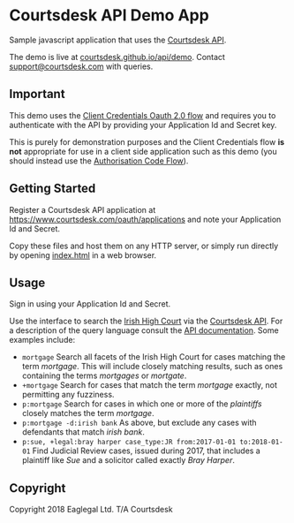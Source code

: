 # Courtsdesk API Demo App

Sample javascript application that uses the [Courtsdesk API](https://api.courtsdesk.com/docs).

The demo is live at [courtsdesk.github.io/api/demo](http://courtsdesk.github.io/api/demo). Contact support@courtsdesk.com with queries.

## Important

This demo uses the [Client Credentials Oauth 2.0 flow](https://oauth.net/2/grant-types/client-credentials/) and requires you to authenticate with the API by providing your Application Id and Secret key.

This is purely for demonstration purposes and the Client Credentials flow **is not** appropriate for use in a client side application such as this demo (you should instead use the [Authorisation Code Flow](https://oauth.net/2/grant-types/authorization-code/)).

## Getting Started

Register a Courtsdesk API application at https://www.courtsdesk.com/oauth/applications and note your Application Id and Secret.

Copy these files and host them on any HTTP server, or simply run directly by opening [index.html](index.html) in a web browser.

## Usage

Sign in using your Application Id and Secret.

Use the interface to search the [Irish High Court](http://highcourtsearch.courts.ie/) via the [Courtsdesk API](https://api.courtsdesk.com/docs). For a description of the query language consult the [API documentation](https://api.courtsdesk.com/docs). Some examples include:

* `mortgage` Search all facets of the Irish High Court for cases matching the term _mortgage_. This will include closely matching results, such as ones containing the terms _mortgages_ or _mortgate_.
* `+mortgage` Search for cases that match the term _mortgage_ exactly, not permitting any fuzziness.
* `p:mortgage` Search for cases in which one or more of the _plaintiffs_ closely matches the term _mortgage_.
* `p:mortgage -d:irish bank` As above, but exclude any cases with defendants that match _irish bank_.
* `p:sue, +legal:bray harper case_type:JR from:2017-01-01 to:2018-01-01` Find Judicial Review cases, issued during 2017, that includes a plaintiff like _Sue_ and a solicitor called exactly _Bray Harper_.

## Copyright

Copyright 2018 Eaglegal Ltd. T/A Courtsdesk
